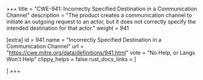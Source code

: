 +++
title = "CWE-941: Incorrectly Specified Destination in a Communication Channel"
description	= "The product creates a communication channel to initiate an outgoing request to an actor, but it does not correctly specify the intended destination for that actor."
weight = 941

[extra]
id = 941
name = "Incorrectly Specified Destination in a Communication Channel"
url = "https://cwe.mitre.org/data/definitions/941.html"
vote = "No Help, or Langs Won't Help"
clippy_helps = false
rust_docs_links = [
	
]
+++

